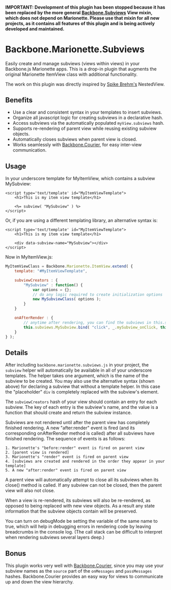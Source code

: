 #### IMPORTANT: Development of this plugin has been stopped because it has been replaced by the more general [Backbone.Subviews](https://github.com/dgbeck/backbone.subviews) View mixin, which does not depend on Marionette. Please use that mixin for all new projects, as it contains all features of this plugin and is being actively developed and maintained.

# Backbone.Marionette.Subviews

Easily create and manage subviews (views within views) in your Backbone.js Marionette apps. This is a drop-in plugin that augments the original Marionette ItemView class with additional functionality.

The work on this plugin was directly inspired by [Spike Brehm's](https://github.com/spikebrehm) NestedView.

## Benefits

* Use a clear and consistent syntax in your templates to insert subviews.
* Organize all javascript logic for creating subviews in a declarative hash.
* Access subviews via the automatically populated `myView.subviews` hash.
* Supports re-rendering of parent view while reusing existing subview objects.
* Automatically closes subviews when parent view is closed.
* Works seamlessly with [Backbone.Courier](Backbone.Courier), for easy inter-view communication.

## Usage

In your underscore template for MyItemView, which contains a subview MySubview:

```
<script type='text/template' id="MyItemViewTemplate">
	<h1>This is my item view template</h1>

	<%= subview( "MySubview" ) %>
</script>
```

Or, if you are using a different templating library, an alternative syntax is:

```
<script type='text/template' id="MyItemViewTemplate">
	<h1>This is my item view template</h1>

	<div data-subview-name="MySubview"></div>
</script>
```

Now in MyItemView.js:

```javascript
MyItemViewClass = Backbone.Marionette.ItemView.extend( {
	template: "#MyItemViewTemplate",

	subviewCreators : {
		"MySubview" : function() {
			var options = {};
			// do any logic required to create initialization options
			new MySubviewClass( options );
		}
	}

	onAfterRender : {
		// anytime after rendering, you can find the subviews in this.subviews
		this.subviews.MySubview.bind( "click", _.mySubview_onClick, this );
	}
} );
```

## Details

After including `backbone.marionette.subviews.js` in your project, the `subview` helper will automatically be available in all of your underscore templates. The helper takes one argument, which is the name of the subview to be created. You may also use the alternative syntax (shown above) for declaring a subview that without a template helper. In this case the "placeholder" `div` is completely replaced with the subview's element.

The `subviewCreators` hash of your view should contain an entry for each subview. The key of each entry is the subview's name, and the value is a function that should create and return the subview instance.

Subviews are not rendered until after the parent view has completely finished rendering. A new "after:render" event is fired (and its corresponding onAfterRender method is called) after all subviews have finished rendering. The sequence of events is as follows:

	1. Marionette's "before:render" event is fired on parent view
	2. [parent view is rendered]
	3. Marionette's "render" event is fired on parent view
	4. [subviews are created and rendered in the order they appear in your template]
	5. A new "after:render" event is fired on parent view

A parent view will automatically attempt to close all its subviews when its close() method is called. If any subview can not be closed, then the parent view will also not close.

When a view is re-rendered, its subviews will also be re-rendered, as opposed to being replaced with new view objects. As a result any state information that the subview objects contain will be preserved.

You can turn on debugMode be setting the variable of the same name to true, which will help in debugging errors in rendering code by leaving breadcrumbs in the console log. (The call stack can be difficult to interpret when rendering subviews several layers deep.)

## Bonus

This plugin works very well with [Backbone.Courier](https://github.com/dgbeck/backbone.courier), since you may use your subview names as the `source` part of the `onMessages` and `passMessages` hashes. Backbone.Courier provides an easy way for views to communicate up and down the view hierarchy.